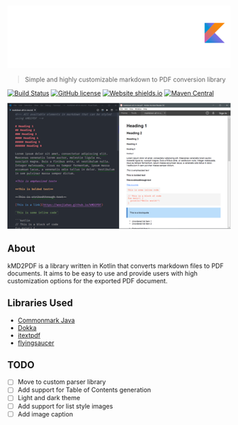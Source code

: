 ![](logo-dark.png)
> Simple and highly customizable markdown to PDF conversion library

[![Build Status](https://travis-ci.org/woojiahao/kMD2PDF.svg?branch=master)](https://travis-ci.org/woojiahao/kMD2PDF)
[![GitHub license](https://img.shields.io/github/license/Naereen/StrapDown.js.svg)](https://github.com/woojiahao/kMD2PDF/blob/master/LICENSE)
[![Website shields.io](https://img.shields.io/website-up-down-green-red/http/shields.io.svg)](http://woojiahao.github.io/kMD2PDF)
[![Maven Central](https://maven-badges.herokuapp.com/maven-central/com.github.woojiahao/kMD2PDF/badge.svg)](https://maven-badges.herokuapp.com/maven-central/com.github.woojiahao/kMD2PDF/)

![](preview.png "Example export")

## About
kMD2PDF is a library written in Kotlin that converts markdown files to PDF documents. It aims to be easy to use and 
provide users with high customization options for the exported PDF document.

## Libraries Used
* [Commonmark Java](https://github.com/atlassian/commonmark-java)
* [Dokka](https://github.com/Kotlin/dokka)
* [itextpdf](https://github.com/itext/itextpdf)
* [flyingsaucer](https://github.com/flyingsaucerproject/flyingsaucer)

## TODO
* [ ] Move to custom parser library
* [ ] Add support for Table of Contents generation
* [ ] Light and dark theme
* [ ] Add support for list style images
* [ ] Add image caption
